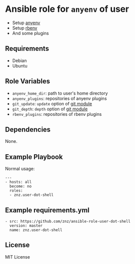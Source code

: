 # Ansible role for `anyenv` of user

- Setup [anyenv](https://github.com/riywo/anyenv)
- Setup [rbenv](https://github.com/rbenv/rbenv)
- And some plugins

## Requirements

- Debian
- Ubuntu

## Role Variables

- `anyenv_home_dir`: path to user's home directory
- `anyenv_plugins`: repositories of anyenv plugins
- `git_update`: `update` option of [git module](http://docs.ansible.com/git_module.html)
- `git_depth`: `depth` option of [git module](http://docs.ansible.com/git_module.html)
- `rbenv_plugins`: repositories of rbenv plugins

## Dependencies

None.

## Example Playbook

Normal usage:

    ---
    - hosts: all
      become: no
      roles:
      - znz.user-dot-shell

## Example requirements.yml

    - src: https://github.com/znz/ansible-role-user-dot-shell
      version: master
      name: znz.user-dot-shell

## License

MIT License
